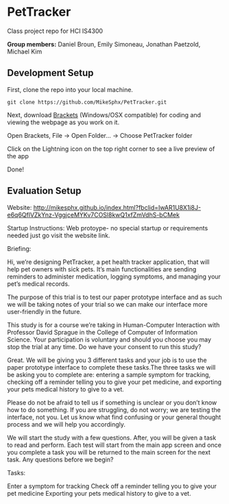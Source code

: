 # PetTracker
Class project repo for HCI IS4300

**Group members:** Daniel Broun, Emily Simoneau, Jonathan Paetzold, Michael Kim

## Development Setup

First, clone the repo into your local machine.

```
git clone https://github.com/MikeSphx/PetTracker.git
```

Next, download [Brackets](http://brackets.io/) (Windows/OSX compatible) for coding and viewing the webpage as you work on it.

Open Brackets, File -> Open Folder... -> Choose PetTracker folder

Click on the Lightning icon on the top right corner to see a live preview of the app

Done!



## Evaluation Setup

Website:
http://mikesphx.github.io/index.html?fbclid=IwAR1U8X1i8J-e6q6QflVZkYnz-VggjceMYKv7COSl8kwQ1xfZmVdhS-bCMek

Startup Instructions:
Web protoype- no special startup or requirements needed just go visit the website link.

Briefing:

Hi, we’re designing PetTracker, a pet health tracker application, that will help pet owners with sick pets. It’s main functionalities are sending reminders to administer medication, logging symptoms, and managing your pet’s medical records.

The purpose of this trial is to test our paper prototype interface and as such we will be taking notes of your trial so we can make our interface more user-friendly in the future.

This study is for a course we’re taking in Human-Computer Interaction with Professor David Sprague in the College of Computer of Information Science. Your participation is voluntary and should you choose you may stop the trial at any time. Do we have your consent to run this study?

Great. We will be giving you 3 different tasks and your job is to use the paper prototype interface to complete these tasks.The three tasks we will be asking you to complete are: entering a sample symptom for tracking, checking off a reminder telling you to give your pet medicine, and exporting your pets medical history to give to a vet.

Please do not be afraid to tell us if something is unclear or you don’t know how to do something. If you are struggling, do not worry; we are testing the interface, not you. Let us know what find confusing or your general thought process and we will help you accordingly.

We will start the study with a few questions. After, you will be given a task to read and perform. Each test will start from the main app screen and once you complete a task you will be returned to the main screen for the next task. Any questions before we begin?

Tasks:

Enter a symptom for tracking
Check off a reminder telling you to give your pet medicine
Exporting your pets medical history to give to a vet.



